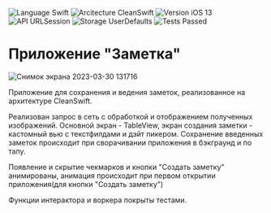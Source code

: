![Language Swift](https://user-images.githubusercontent.com/98527464/221846091-a06abc05-a2ec-49b9-8b51-12c322a685fb.svg)
![Arcitecture CleanSwift](https://user-images.githubusercontent.com/98527464/221846556-9bfd0898-4c56-4321-ac0f-813dec8abef6.svg)
![Version iOS 13](https://user-images.githubusercontent.com/98527464/221846730-8aa142c8-83d0-4121-a0ed-cf981fab3abb.svg)
![API URLSession](https://user-images.githubusercontent.com/98527464/221847498-5e9eb514-eb97-40ab-ba5d-15d8fedb9f7a.svg)
![Storage UserDefaults](https://user-images.githubusercontent.com/98527464/221847501-30732878-53e5-403a-a987-2b441ae9f5db.svg)
![Tests Passed](https://user-images.githubusercontent.com/98527464/221847489-8a197db3-31f0-4368-8404-9b89004b3e39.svg)

# Приложение "Заметка"

![Снимок экрана 2023-03-30 131716](https://user-images.githubusercontent.com/98527464/228806510-a204b29a-6be9-4c24-a6d9-294b13f14c5d.png)

Приложение для сохранения и ведения заметок, реализованное на архитектуре CleanSwift.

Реализован запрос в сеть с обработкой и отображением полученных изображений. 
Основной экран - TableView, экран создания заметки - кастомный вью с текстфилдами и дэйт пикером.
Сохранение введенных заметок происходит при сворачивании приложения в бэкграунд и по тапу.

Появление и скрытие чекмарков и кнопки "Создать заметку" анимированы, анимация происходит при первом открытии приложения(для кнопки "Создать заметку")

Функции интерактора и воркера покрыты тестами.
